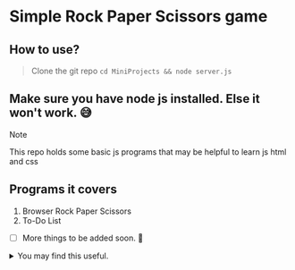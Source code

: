 # Simple Rock Paper Scissors game
## How to use? 
> Clone the git repo ```cd MiniProjects && node server.js```
## Make sure you have node js installed. Else it won't work. 😅

> [!NOTE]
> This repo holds some basic js programs that may be helpful to learn js html and css

## Programs it covers
1. Browser Rock Paper Scissors
2. To-Do List

- [ ] More things to be added soon. :tada:

<details>

<summary>You may find this useful.</summary>

### Please give it a star if you find some value from the repo

> This repo is a for educational purposes only, it's not production ready by any means. 

</details>

